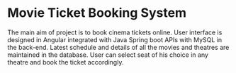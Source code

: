 # Movie Ticket Booking System
 The main aim of project is to book cinema tickets online. User interface is designed in Angular integrated with Java Spring boot APIs with MySQL in the back-end. Latest schedule and details of all the movies and theatres are maintained in the database. User can select seat of his choice in any theatre and book the ticket accordingly.

